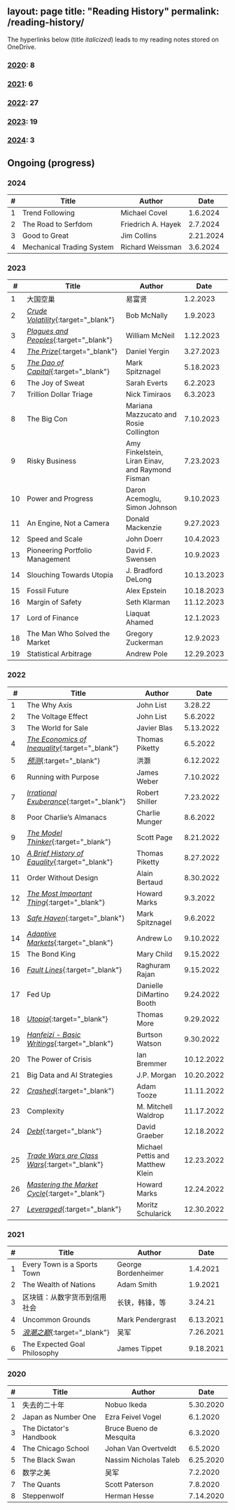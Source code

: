 layout: page
title: "Reading History"
permalink: /reading-history/
---

The hyperlinks below (title *italicized*) leads to my reading notes stored on OneDrive.

### [2020](#2020-table): 8
### [2021](#2021-table): 6
### [2022](#2022-table): 27
### [2023](#2023-table): 19
### [2024](#2024-table): 3

## Ongoing (progress)


<a name="2024-table"></a>

### 2024

| #  | Title                                                                                   | Author                               | Date       |
|----|-----------------------------------------------------------------------------------------|--------------------------------------|------------|
| 1  | Trend Following                   | Michael Covel                                | 1.6.2024   |
| 2  | The Road to Serfdom                   | Friedrich A. Hayek                        | 2.7.2024   |
| 3  | Good to Great                 | Jim Collins                       | 2.21.2024   |
| 4  | Mechanical Trading System              | Richard Weissman                       | 3.6.2024   |

<a name="2023-table"></a>

### 2023

| #  | Title                                                                                   | Author                               | Date       |
|----|-----------------------------------------------------------------------------------------|--------------------------------------|------------|
| 1  | 大国空巢                                                                                  | 易富贤                                | 1.2.2023   |
| 2  | [_Crude Volatility_](https://1drv.ms/b/s!Aku7aHdTrRXEgQZNYvG_rm6njY0u?e=UWBnGy){:target="_blank"} | Bob McNally                        | 1.9.2023   |
| 3  | [_Plagues and Peoples_](https://1drv.ms/b/s!Aku7aHdTrRXEgQfZY8pncQvobXJg?e=P8eYkc){:target="_blank"} | William McNeil                    | 1.12.2023  |
| 4  | [_The Prize_](https://1drv.ms/b/s!Aku7aHdTrRXEgQgKLpo_gZCQU66H?e=KDNDnN){:target="_blank"} | Daniel Yergin                      | 3.27.2023  |
| 5  | [_The Dao of Capital_](https://1drv.ms/b/s!Aku7aHdTrRXEgRcRJ4VI-zkiuPY_){:target="_blank"} | Mark Spitznagel                      | 5.18.2023  |
| 6  | The Joy of Sweat                        | Sarah Everts                                | 6.2.2023   |
| 7  | Trillion Dollar Triage             | Nick Timiraos                                | 6.3.2023   |
| 8  | The Big Con             | Mariana Mazzucato and Rosie Collington                     | 7.10.2023   |
| 9  | Risky Business           | Amy Finkelstein, Liran Einav, and Raymond Fisman           | 7.23.2023   |
| 10  | Power and Progress           | Daron Acemoglu, Simon Johnson           | 9.10.2023   |
| 11  | An Engine, Not a Camera           | Donald Mackenzie           | 9.27.2023   |
| 12  | Speed and Scale           | John Doerr           | 10.4.2023   |
| 13  | Pioneering Portfolio Management           | David F. Swensen           | 10.9.2023   |
| 14  | Slouching Towards Utopia           | J. Bradford DeLong           | 10.13.2023   |
| 15 | Fossil Future | Alex Epstein | 10.18.2023|
| 16 | Margin of Safety | Seth Klarman | 11.12.2023|
| 17 | Lord of Finance | Liaquat Ahamed | 12.1.2023|
| 18 | The Man Who Solved the Market | Gregory Zuckerman | 12.9.2023|
| 19 | Statistical Arbitrage | Andrew Pole | 12.29.2023|

<a name="2022-table"></a>

### 2022

| #  | Title                                                                                   | Author                               | Date       |
|----|-----------------------------------------------------------------------------------------|--------------------------------------|------------|
| 1  | The Why Axis                                                                            | John List                            | 3.28.22    |
| 2  | The Voltage Effect                                                                      | John List                            | 5.6.2022   |
| 3  | The World for Sale                                                                      | Javier Blas                          | 5.13.2022  |
| 4  | [_The Economics of Inequality_](https://1drv.ms/b/s!Aku7aHdTrRXEfk5mPR-IF2094-c?e=BdPKVN){:target="_blank"} | Thomas Piketty                 | 6.5.2022   |
| 5  | [_预测_](https://1drv.ms/b/s!Aku7aHdTrRXEfYbuCxfXmpbXILo?e=1triZk){:target="_blank"}    | 洪灏                                | 6.12.2022  |
| 6  | Running with Purpose                                                                    | James Weber                          | 7.10.2022  |
| 7  | [_Irrational Exuberance_](https://1drv.ms/b/s!Aku7aHdTrRXEfBscaTkTWdyMzRc?e=sUuJPQ){:target="_blank"} | Robert Shiller                 | 7.23.2022  |
| 8  | Poor Charlie’s Almanacs                                                                 | Charlie Munger                       | 8.6.2022   |
| 9  | [_The Model Thinker_](https://1drv.ms/b/s!Aku7aHdTrRXEdTFN3_lh_0Od-oc?e=YxXbTB){:target="_blank"} | Scott Page                      | 8.21.2022  |
| 10 | [_A Brief History of Equality_](https://1drv.ms/b/s!Aku7aHdTrRXEeyYsFP5IlDG-ono?e=SekGhj){:target="_blank"} | Thomas Piketty                 | 8.27.2022  |
| 11 | Order Without Design                                                                    | Alain Bertaud                        | 8.30.2022  |
| 12 | [_The Most Important Thing_](https://1drv.ms/b/s!Aku7aHdTrRXEcT5joXkSmoQ7-Yg?e=6GXddk){:target="_blank"} | Howard Marks                   | 9.3.2022   |
| 13 | [_Safe Haven_](https://1drv.ms/b/s!Aku7aHdTrRXEepceMRawqi8oxRA?e=FGkEso){:target="_blank"} | Mark Spitznagel                  | 9.6.2022   |
| 14 | [_Adaptive Markets_](https://1drv.ms/b/s!Aku7aHdTrRXEeS_VVkj9HVc2IOY?e=XAGtqr){:target="_blank"} | Andrew Lo                       | 9.10.2022  |
| 15 | The Bond King                                                                          | Mary Child                           | 9.15.2022  |
| 16 | [_Fault Lines_](https://1drv.ms/b/s!Aku7aHdTrRXEeBM2vEzkds8_Uf4?e=hR7ITa){:target="_blank"} | Raghuram Rajan                    | 9.15.2022  |
| 17 | Fed Up                                                                                   | Danielle DiMartino Booth             | 9.24.2022  |
| 18 | [_Utopia_](https://1drv.ms/b/s!Aku7aHdTrRXEd5bKDZ5nZ4r8etg?e=yhQXwv){:target="_blank"}   | Thomas More                          | 9.29.2022  |
| 19 | [_Hanfeizi - Basic Writings_](https://1drv.ms/b/s!Aku7aHdTrRXEdk9Sdk0RyZ_Ai1Y?e=ss9jQV){:target="_blank"} | Burtson Watson                  | 9.30.2022  |
| 20 | The Power of Crisis                                                                     | Ian Bremmer                          | 10.12.2022 |
| 21 | Big Data and AI Strategies                                                               | J.P. Morgan                          | 10.20.2022 |
| 22 | [_Crashed_](https://1drv.ms/b/s!Aku7aHdTrRXEdHR0tvJycZcu0K8?e=ThE5Ya){:target="_blank"}  | Adam Tooze                           | 11.11.2022 |
| 23 | Complexity                                                                               | M. Mitchell Waldrop                  | 11.17.2022 |
| 24 | [_Debt_](https://1drv.ms/b/s!Aku7aHdTrRXEf_nFZULu8VWPLxY?e=sfrepa){:target="_blank"}    | David Graeber                        | 12.18.2022 |
| 25 | [_Trade Wars are Class Wars_](https://1drv.ms/b/s!Aku7aHdTrRXEgQCrpQJAZFgMtJl0?e=NwI5MN){:target="_blank"} | Michael Pettis and Matthew Klein | 12.23.2022 |
| 26 | [_Mastering the Market Cycle_](https://1drv.ms/b/s!Aku7aHdTrRXEgQHODg1xcQAU_sJ6?e=O3bDgj){:target="_blank"} | Howard Marks                   | 12.24.2022 |
| 27 | [_Leveraged_](https://1drv.ms/b/s!Aku7aHdTrRXEgQXiqnqELP6TJTK1?e=ya5VsB){:target="_blank"} | Moritz Schularick                  | 12.30.2022 |


<a name="2021-table"></a>

### 2021

| #  | Title                                                       | Author                   | Date      |
|----|-------------------------------------------------------------|--------------------------|-----------|
| 1  | Every Town is a Sports Town                                | George Bordenheimer      | 1.4.2021  |
| 2  | The Wealth of Nations                                       | Adam Smith               | 1.9.2021  |
| 3  | 区块链：从数字货币到信用社会                               | 长铗，韩锋，等          | 3.24.21   |
| 4  | Uncommon Grounds | Mark Pendergrast    | 6.13.2021 |
| 5  | [_浪潮之巅_](https://1drv.ms/b/s!Aku7aHdTrRXEcuwSnladdD2ZMi8?e=qmmxZy){:target="_blank"} | 吴军   | 7.26.2021  |
| 6  | The Expected Goal Philosophy                                | James Tippet             | 9.18.2021 |


<a name="2020-table"></a>

### 2020

| #  | Title                 | Author                | Date       |
|----|-----------------------|-----------------------|------------|
| 1  | 失去的二十年         | Nobuo Ikeda           | 5.30.2020  |
| 2  | Japan as Number One   | Ezra Feivel Vogel     | 6.1.2020   |
| 3  | The Dictator's Handbook | Bruce Bueno de Mesquita | 6.3.2020  |
| 4  | The Chicago School    | Johan Van Overtveldt  | 6.5.2020   |
| 5  | The Black Swan        | Nassim Nicholas Taleb | 6.25.2020  |
| 6  | 数学之美             | 吴军                  | 7.2.2020   |
| 7  | The Quants            | Scott Paterson        | 7.8.2020   |
| 8  | Steppenwolf           | Herman Hesse          | 7.14.2020  |


